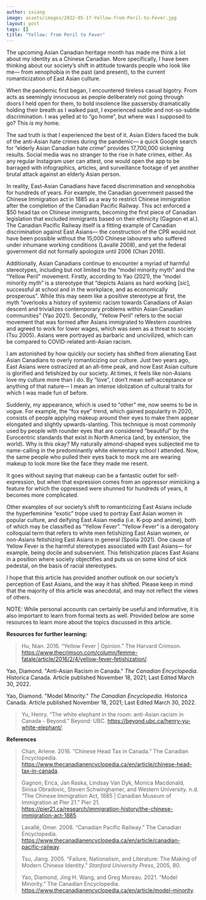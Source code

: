```yaml
---
author: sxiang
image: assets/images/2022-05-17-Yellow-from-Peril-to-Fever.jpg
layout: post
tags: []
title: "Yellow: from Peril to Fever"
---
```


The upcoming Asian Canadian heritage month has made me think a lot about
my identity as a Chinese Canadian. More specifically, I have been
thinking about our society’s shift in attitude towards people who look
like me— from xenophobia in the past (and present), to the current
romanticization of East Asian culture.

When the pandemic first began, I encountered tireless casual bigotry.
From acts as seemingly innocuous as people deliberately not going
through doors I held open for them, to bold insolence like passersby
dramatically holding their breath as I walked past, I experienced subtle
and not-so-subtle discrimination. I was yelled at to “go home”, but
where was I supposed to go? This *is* my home.

The sad truth is that I experienced the best of it. Asian Elders faced
the bulk of the anti-Asian hate crimes during the pandemic— a quick
Google search for “elderly Asian Canadian hate crime” provides
17,700,000 sickening results. Social media was no stranger to the rise
in hate crimes, either. As any regular Instagram user can attest, one
would open the app to be barraged with infographics, articles, and
surveillance footage of yet another brutal attack against an elderly
Asian person.

In reality, East-Asian Canadians have faced discrimination and
xenophobia for hundreds of years. For example, the Canadian government
passed the Chinese Immigration act in 1885 as a way to restrict Chinese
immigration after the completion of the Canadian Pacific Railway. This
act enforced a $50 head tax on Chinese immigrants, becoming the first
piece of Canadian legislation that excluded immigrants based on their
ethnicity (Gagnon et al.). The Canadian Pacific Railway itself is a
fitting example of Canadian discrimination against East Asians— the
construction of the CPR would not have been possible without the 15,000
Chinese labourers who suffered under inhumane working conditions
(Lavallé 2008), and yet the federal government did not formally
apologize until 2006 (Chan 2016).

Additionally, Asian Canadians continue to encounter a myriad of harmful
stereotypes, including but not limited to the “model minority myth” and
the “Yellow Peril” movement. Firstly, according to Yao (2021), the
“model minority myth” is a stereotype that “depicts Asians as hard
working \[*sic*\], successful at school and in the workplace, and as
economically prosperous”. While this may seem like a positive stereotype
at first, the myth “overlooks a history of systemic racism towards
Canadians of Asian descent and trivializes contemporary problems within
Asian Canadian communities” (Yao 2021). Secondly, “Yellow Peril” refers
to the social movement that was formed after Asians immigrated to
Western countries and agreed to work for lower wages, which was seen as
a threat to society (Tsu 2005). Asians were portrayed as barbaric and
uncivilized, which can be compared to COVID-related anti-Asian racism.

I am astonished by how quickly our society has shifted from alienating
East Asian Canadians to overly romanticizing our culture. Just two years
ago, East Asians were ostracized at an all-time peak, and now East Asian
culture is glorified and fetishized by our society. At times, it feels
like non-Asians love my culture more than I do. By “love”, I don’t mean
self-acceptance or anything of that nature— I mean an intense
idolization of cultural traits for which I was made fun of before.

Suddenly, my appearance, which is used to “other” me, now seems to be in
vogue. For example, the “fox eye” trend, which gained popularity in
2020, consists of people applying makeup around their eyes to make them
appear elongated and slightly upwards-slanting. This technique is most
commonly used by people with rounder eyes that are considered
“beautiful” by the Eurocentric standards that exist in North America
(and, by extension, the world). Why is this okay? My naturally
almond-shaped eyes subjected me to name-calling in the predominantly
white elementary school I attended. Now, the same people who pulled
their eyes back to mock me are wearing makeup to look more like the face
they made me resent.

It goes without saying that makeup can be a fantastic outlet for
self-expression, but when that expression comes from an oppressor
mimicking a feature for which the oppressed were shunned for hundreds of
years, it becomes more complicated.

Other examples of our society’s shift to romanticizing East Asians
include the hyperfeminine “exotic” trope used to portray East Asian
women in popular culture, and deifying East Asian media (i.e. K-pop and
anime), both of which may be classified as “Yellow Fever”. “Yellow
Fever” is a derogatory colloquial term that refers to white men
fetishizing East Asian women, or non-Asians fetishizing East Asians in
general (Spolia 2021). One cause of Yellow Fever is the harmful
stereotypes associated with East Asians— for example, being docile and
subservient. This fetishization places East Asians in a position where
society objectifies and puts us on some kind of sick pedestal, on the
basis of racial stereotypes.

I hope that this article has provided another outlook on our society’s
perception of East Asians, and the way it has shifted. Please keep in
mind that the majority of this article was anecdotal, and may not
reflect the views of others.

NOTE: While personal accounts can certainly be useful and informative,
it is also important to learn from formal texts as well. Provided below
are some resources to learn more about the topics discussed in this
article.

**Resources for further learning:**

> Hu, Nian. 2016. “Yellow Fever | Opinion.” The Harvard Crimson.
> https://www.thecrimson.com/column/femme-fatale/article/2016/2/4/yellow-fever-fetishization/.

Yao, Diamond. "Anti-Asian Racism in Canada." *The Canadian
Encyclopedia*. Historica Canada. Article published November 18, 2021;
Last Edited March 30, 2022.

Yao, Diamond. "Model Minority." *The Canadian Encyclopedia*. Historica
Canada. Article published November 18, 2021; Last Edited March 30, 2022.

> Yu, Henry. “The white elephant in the room: anti-Asian racism in
> Canada - Beyond.” Beyond: UBC.
> https://beyond.ubc.ca/henry-yu-white-elephant/.

**References**

> Chan, Arlene. 2016. “Chinese Head Tax in Canada.” The Canadian
> Encyclopedia.
> https://www.thecanadianencyclopedia.ca/en/article/chinese-head-tax-in-canada.
>
> Gagnon, Erica, Jan Raska, Lindsay Van Dyk, Monica Macdonald, Sinisa
> Obradovic, Steven Schwinghamer, and Western University. n.d. “The
> Chinese Immigration Act, 1885 | Canadian Museum of Immigration at Pier
> 21.” Pier 21.
> https://pier21.ca/research/immigration-history/the-chinese-immigration-act-1885.
>
> Lavallé, Omer. 2008. “Canadian Pacific Railway.” The Canadian
> Encyclopedia.
> https://www.thecanadianencyclopedia.ca/en/article/canadian-pacific-railway.
>
> Tsu, Jiang. 2005. “Failure, Nationalism, and Literature: The Making of
> Modern Chinese Identity.” *Stanford University Press*, 2005, 80.
>
> Yao, Diamond, Jing H. Wang, and Greg Moreau. 2021. “Model Minority.”
> The Canadian Encyclopedia.
> https://www.thecanadianencyclopedia.ca/en/article/model-minority.